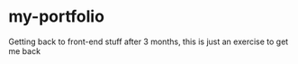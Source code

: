 # my-portfolio
 Getting back to front-end stuff after 3 months, this is just an exercise to get me back
